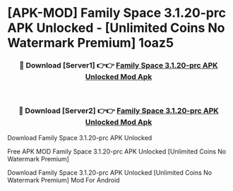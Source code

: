 # [APK-MOD] Family Space 3.1.20-prc APK Unlocked - [Unlimited Coins No Watermark Premium] 1oaz5



<div align="center">
<h3>🔴 Download [Server1] 👉👉 <a href="https://momento.my/?title=Family_Space_3.1.20-prc_APK_Unlocked">Family Space 3.1.20-prc APK Unlocked Mod Apk</a></h3><br>

<h3>🔴 Download [Server2] 👉👉 <a href="https://momento.my/?title=Family_Space_3.1.20-prc_APK_Unlocked">Family Space 3.1.20-prc APK Unlocked Mod Apk</a></h3>
</div>



Download Family Space 3.1.20-prc APK Unlocked 

Free APK MOD Family Space 3.1.20-prc APK Unlocked [Unlimited Coins No Watermark Premium]

Download Family Space 3.1.20-prc APK Unlocked [Unlimited Coins No Watermark Premium] Mod For Android
